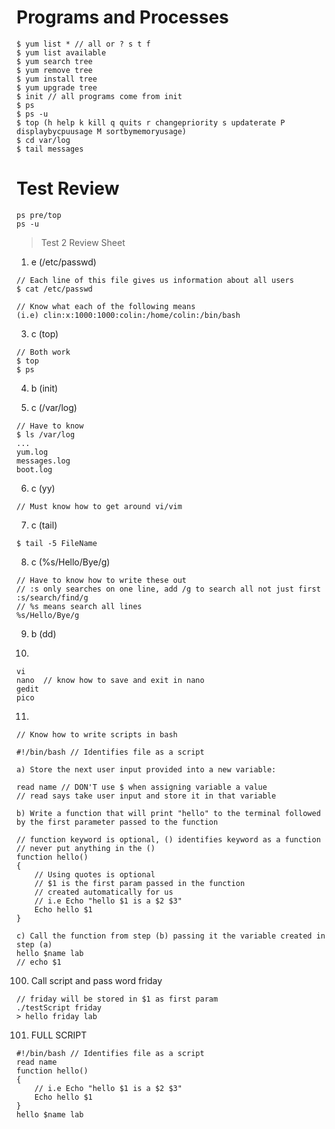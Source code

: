 # Programs and Processes
```
$ yum list * // all or ? s t f
$ yum list available
$ yum search tree
$ yum remove tree
$ yum install tree
$ yum upgrade tree
$ init // all programs come from init
$ ps 
$ ps -u
$ top (h help k kill q quits r changepriority s updaterate P displaybycpuusage M sortbymemoryusage)
$ cd var/log
$ tail messages
```

# Test Review
```
ps pre/top
ps -u
```
> Test 2 Review Sheet

1) e (/etc/passwd)
```
// Each line of this file gives us information about all users
$ cat /etc/passwd 

// Know what each of the following means
(i.e) clin:x:1000:1000:colin:/home/colin:/bin/bash
```

3) c (top)
```
// Both work
$ top
$ ps 
```

4) b (init)

5) c (/var/log)
```
// Have to know
$ ls /var/log
...
yum.log
messages.log
boot.log
```

6) c (yy)
```
// Must know how to get around vi/vim
```

7) c (tail)
```
$ tail -5 FileName
```

8) c (%s/Hello/Bye/g)
```
// Have to know how to write these out
// :s only searches on one line, add /g to search all not just first
:s/search/find/g
// %s means search all lines
%s/Hello/Bye/g
```

9) b (dd)

10)
```
vi
nano  // know how to save and exit in nano
gedit
pico
```

11)
```
// Know how to write scripts in bash

#!/bin/bash // Identifies file as a script
```
```
a) Store the next user input provided into a new variable: 

read name // DON'T use $ when assigning variable a value
// read says take user input and store it in that variable
```
```
b) Write a function that will print "hello" to the terminal followed by the first parameter passed to the function

// function keyword is optional, () identifies keyword as a function
// never put anything in the ()
function hello() 
{
    // Using quotes is optional
    // $1 is the first param passed in the function
    // created automatically for us
    // i.e Echo "hello $1 is a $2 $3"
    Echo hello $1 
}
```
```
c) Call the function from step (b) passing it the variable created in step (a)
hello $name lab
// echo $1
```

100) Call script and pass word friday
```
// friday will be stored in $1 as first param
./testScript friday
> hello friday lab
```


101) FULL SCRIPT
```
#!/bin/bash // Identifies file as a script
read name
function hello() 
{
    // i.e Echo "hello $1 is a $2 $3"
    Echo hello $1 
}
hello $name lab
```